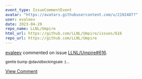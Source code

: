 ```yaml
---
event_type: IssueCommentEvent
avatar: "https://avatars.githubusercontent.com/u/2192487?"
user: evaleev
date: 2023-04-20
repo_name: LLNL/Umpire
html_url: https://github.com/LLNL/Umpire/issues/616
repo_url: https://github.com/LLNL/Umpire
---
```


<a href='https://github.com/evaleev' target='_blank'>evaleev</a> commented on issue <a href='https://github.com/LLNL/Umpire/issues/616' target='_blank'>LLNL/Umpire#616</a>.

<small>gentle bump @davidbeckingsale  :)...</small>

<a href='https://github.com/LLNL/Umpire/issues/616' target='_blank'>View Comment</a>